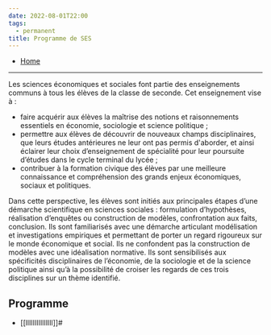 ```yaml
---
date: 2022-08-01T22:00
tags:
  - permanent
title: Programme de SES
---
```

- [Home](https://misudashi.ga/)
----------

Les sciences économiques et sociales font partie des enseignements communs à tous les élèves de la classe de seconde. Cet enseignement vise à : 

- faire acquérir aux élèves la maîtrise des notions et raisonnements essentiels en économie, sociologie et science politique ; 
- permettre aux élèves de découvrir de nouveaux champs disciplinaires, que leurs études antérieures ne leur ont pas permis d'aborder, et ainsi éclairer leur choix d’enseignement de spécialité pour leur poursuite d’études dans le cycle terminal du lycée ; 
- contribuer à la formation civique des élèves par une meilleure connaissance et compréhension des grands enjeux économiques, sociaux et politiques. 


Dans cette perspective, les élèves sont initiés aux principales étapes d’une démarche scientifique en sciences sociales : formulation d’hypothèses, réalisation d’enquêtes ou construction de modèles, confrontation aux faits, conclusion. Ils sont familiarisés avec une démarche articulant modélisation et investigations empiriques et permettant de porter un regard rigoureux sur le monde économique et social. Ils ne confondent pas la construction de modèles avec une idéalisation normative. Ils sont sensibilisés aux spécificités disciplinaires de l’économie, de la sociologie et de la science politique ainsi qu’à la possibilité de croiser les regards de ces trois disciplines sur un thème identifié.

## Programme

- [[llIIIIlIIlIlIIl]]#